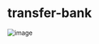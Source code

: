 # transfer-bank
![image](https://user-images.githubusercontent.com/81797313/176227505-284c1726-70d0-498d-887f-4633828951b9.png)

